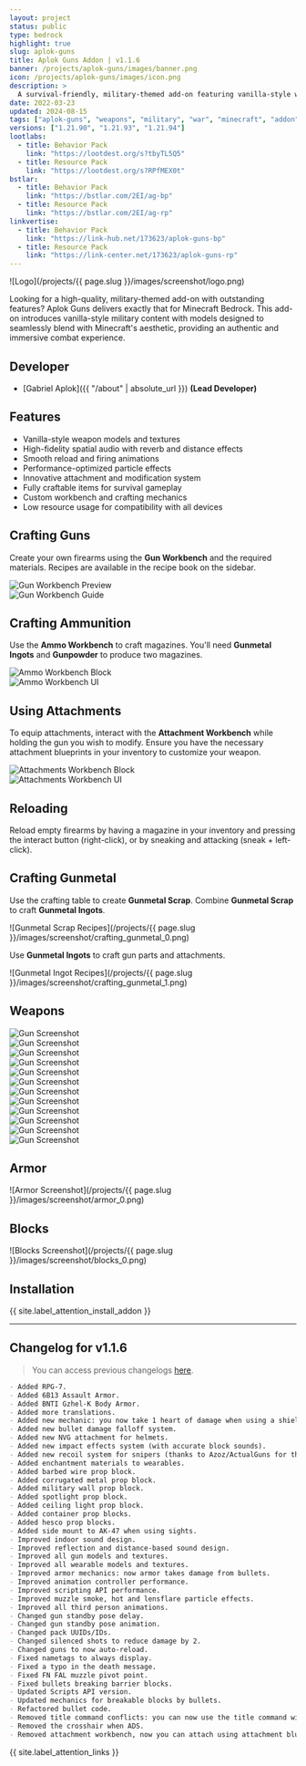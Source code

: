 ```yaml
---
layout: project
status: public
type: bedrock
highlight: true
slug: aplok-guns
title: Aplok Guns Addon | v1.1.6
banner: /projects/aplok-guns/images/banner.png
icon: /projects/aplok-guns/images/icon.png
description: >
  A survival-friendly, military-themed add-on featuring vanilla-style weapons, immersive sound effects, polished animations, explosives, custom armor, and blocks—all crafted with meticulous attention to detail.
date: 2022-03-23
updated: 2024-08-15
tags: ["aplok-guns", "weapons", "military", "war", "minecraft", "addon"]
versions: ["1.21.90", "1.21.93", "1.21.94"]
lootlabs:
  - title: Behavior Pack
    link: "https://lootdest.org/s?tbyTL5Q5"
  - title: Resource Pack
    link: "https://lootdest.org/s?RPfMEX0t"
bstlar:
  - title: Behavior Pack
    link: "https://bstlar.com/2EI/ag-bp"
  - title: Resource Pack
    link: "https://bstlar.com/2EI/ag-rp"
linkvertise:
  - title: Behavior Pack
    link: "https://link-hub.net/173623/aplok-guns-bp"
  - title: Resource Pack
    link: "https://link-center.net/173623/aplok-guns-rp"
---
```


![Logo](/projects/{{ page.slug }}/images/screenshot/logo.png)

Looking for a high-quality, military-themed add-on with outstanding features? Aplok Guns delivers exactly that for Minecraft Bedrock. This add-on introduces vanilla-style military content with models designed to seamlessly blend with Minecraft's aesthetic, providing an authentic and immersive combat experience.

## Developer

- [Gabriel Aplok]({{ "/about" | absolute_url }}) **(Lead Developer)**

## Features

- Vanilla-style weapon models and textures
- High-fidelity spatial audio with reverb and distance effects
- Smooth reload and firing animations
- Performance-optimized particle effects
- Innovative attachment and modification system
- Fully craftable items for survival gameplay
- Custom workbench and crafting mechanics
- Low resource usage for compatibility with all devices

## Crafting Guns

Create your own firearms using the **Gun Workbench** and the required materials. Recipes are available in the recipe book on the sidebar.

<div class="row">
  <div class="col-md">
    <img src="/projects/aplok-guns/images/screenshot/gun_workbench_0.png" alt="Gun Workbench Preview" />
  </div>
  <div class="col-md">
    <img src="/projects/aplok-guns/images/screenshot/gun_workbench_1.png" alt="Gun Workbench Guide" />
  </div>
</div>

## Crafting Ammunition

Use the **Ammo Workbench** to craft magazines. You'll need **Gunmetal Ingots** and **Gunpowder** to produce two magazines.

<div class="row">
  <div class="col-md">
    <img src="/projects/aplok-guns/images/screenshot/ammo_0.png" alt="Ammo Workbench Block" />
  </div>
  <div class="col-md">
    <img src="/projects/aplok-guns/images/screenshot/ammo_1.png" alt="Ammo Workbench UI" />
  </div>
</div>

## Using Attachments

To equip attachments, interact with the **Attachment Workbench** while holding the gun you wish to modify. Ensure you have the necessary attachment blueprints in your inventory to customize your weapon.

<div class="row">
  <div class="col-md">
    <img src="/projects/aplok-guns/images/screenshot/attachments_0.png" alt="Attachments Workbench Block" />
  </div>
  <div class="col-md">
    <img src="/projects/aplok-guns/images/screenshot/attachments_1.png" alt="Attachments Workbench UI" />
  </div>
</div>

## Reloading

Reload empty firearms by having a magazine in your inventory and pressing the interact button (right-click), or by sneaking and attacking (sneak + left-click).

## Crafting Gunmetal

Use the crafting table to create **Gunmetal Scrap**. Combine **Gunmetal Scrap** to craft **Gunmetal Ingots**.

![Gunmetal Scrap Recipes](/projects/{{ page.slug }}/images/screenshot/crafting_gunmetal_0.png)

Use **Gunmetal Ingots** to craft gun parts and attachments.

![Gunmetal Ingot Recipes](/projects/{{ page.slug }}/images/screenshot/crafting_gunmetal_1.png)

## Weapons

<div class="row row-cols-2">
  <div class="col-6">
    <img src="/projects/aplok-guns/images/screenshot/guns_0.png" alt="Gun Screenshot" />
  </div>
  <div class="col-6">
    <img src="/projects/aplok-guns/images/screenshot/guns_1.png" alt="Gun Screenshot" />
  </div>
  <div class="col-6">
    <img src="/projects/aplok-guns/images/screenshot/guns_2.png" alt="Gun Screenshot" />
  </div>
  <div class="col-6">
    <img src="/projects/aplok-guns/images/screenshot/guns_3.png" alt="Gun Screenshot" />
  </div>
  <div class="col-6">
    <img src="/projects/aplok-guns/images/screenshot/guns_4.png" alt="Gun Screenshot" />
  </div>
  <div class="col-6">
    <img src="/projects/aplok-guns/images/screenshot/guns_5.png" alt="Gun Screenshot" />
  </div>
  <div class="col-6">
    <img src="/projects/aplok-guns/images/screenshot/guns_6.png" alt="Gun Screenshot" />
  </div>
  <div class="col-6">
    <img src="/projects/aplok-guns/images/screenshot/guns_7.png" alt="Gun Screenshot" />
  </div>
  <div class="col-6">
    <img src="/projects/aplok-guns/images/screenshot/guns_8.png" alt="Gun Screenshot" />
  </div>
  <div class="col-6">
    <img src="/projects/aplok-guns/images/screenshot/guns_9.png" alt="Gun Screenshot" />
  </div>
  <div class="col-6">
    <img src="/projects/aplok-guns/images/screenshot/guns_10.png" alt="Gun Screenshot" />
  </div>
  <div class="col-6">
    <img src="/projects/aplok-guns/images/screenshot/guns_11.png" alt="Gun Screenshot" />
  </div>
</div>

## Armor

![Armor Screenshot](/projects/{{ page.slug }}/images/screenshot/armor_0.png)

## Blocks

![Blocks Screenshot](/projects/{{ page.slug }}/images/screenshot/blocks_0.png)

## Installation

<div class="alert alert-warning" role="alert">
  {{ site.label_attention_install_addon }}
</div>

---

## Changelog for v1.1.6

> You can access previous changelogs [here](changes).

```markdown
- Added RPG-7.
- Added 6B13 Assault Armor.
- Added BNTI Gzhel-K Body Armor.
- Added more translations.
- Added new mechanic: you now take 1 heart of damage when using a shield and getting shot.
- Added new bullet damage falloff system.
- Added new NVG attachment for helmets.
- Added new impact effects system (with accurate block sounds).
- Added new recoil system for snipers (thanks to Azoz/ActualGuns for that).
- Added enchantment materials to wearables.
- Added barbed wire prop block.
- Added corrugated metal prop block.
- Added military wall prop block.
- Added spotlight prop block.
- Added ceiling light prop block.
- Added container prop blocks.
- Added hesco prop blocks.
- Added side mount to AK-47 when using sights.
- Improved indoor sound design.
- Improved reflection and distance-based sound design.
- Improved all gun models and textures.
- Improved all wearable models and textures.
- Improved armor mechanics: now armor takes damage from bullets.
- Improved animation controller performance.
- Improved scripting API performance.
- Improved muzzle smoke, hot and lensflare particle effects.
- Improved all third person animations.
- Changed gun standby pose delay.
- Changed gun standby pose animation.
- Changed pack UUIDs/IDs.
- Changed silenced shots to reduce damage by 2.
- Changed guns to now auto-reload.
- Fixed nametags to always display.
- Fixed a typo in the death message.
- Fixed FN FAL muzzle pivot point.
- Fixed bullets breaking barrier blocks.
- Updated Scripts API version.
- Updated mechanics for breakable blocks by bullets.
- Refactored bullet code.
- Removed title command conflicts: you can now use the title command with the add-on without issues.
- Removed the crosshair when ADS.
- Removed attachment workbench, now you can attach using attachment bluwprint on your off-hand.
```

<div class="alert alert-warning" role="alert">
  {{ site.label_attention_links }}
</div>
